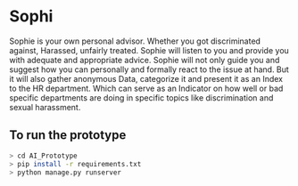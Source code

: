 # Sophi
Sophie is your own personal advisor. Whether you got discriminated against, Harassed, unfairly treated. Sophie will listen to you and provide you with adequate and appropriate advice. Sophie will not only guide you and suggest how you can personally and formally react to the issue at hand. But it will also gather anonymous Data, categorize it and present it as an Index to the HR department. Which can serve as an Indicator on how well or bad specific departments are doing in specific topics like discrimination and sexual harassment.

## To run the prototype
```bash
> cd AI_Prototype
> pip install -r requirements.txt
> python manage.py runserver
```
